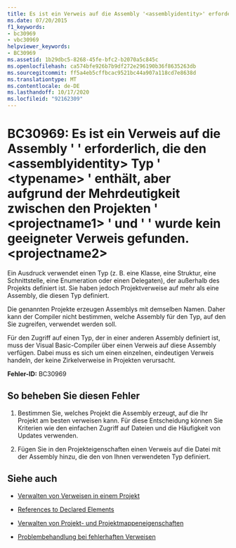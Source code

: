 ```yaml
---
title: Es ist ein Verweis auf die Assembly '<assemblyidentity>' erforderlich, die den Typ '<typename>' enthält, aber aufgrund der Mehrdeutigkeit der Projekte '<projectname1>' und '<projectname2>' wurde kein geeigneter Verweis gefunden
ms.date: 07/20/2015
f1_keywords:
- bc30969
- vbc30969
helpviewer_keywords:
- BC30969
ms.assetid: 1b29dbc5-8268-45fe-bfc2-b2070a5c845c
ms.openlocfilehash: ca574bfe926b7b9df272e296190b36f8635263db
ms.sourcegitcommit: ff5a4eb5cffbcac9521bc44a907a118cd7e8638d
ms.translationtype: MT
ms.contentlocale: de-DE
ms.lasthandoff: 10/17/2020
ms.locfileid: "92162309"
---
```

# <a name="bc30969-reference-required-to-assembly-assemblyidentity-containing-type-typename-but-a-suitable-reference-could-not-be-found-due-to-ambiguity-between-projects-projectname1-and-projectname2"></a>BC30969: Es ist ein Verweis auf die Assembly ' ' erforderlich, die den \<assemblyidentity> Typ ' \<typename> ' enthält, aber aufgrund der Mehrdeutigkeit zwischen den Projekten ' \<projectname1> ' und ' ' wurde kein geeigneter Verweis gefunden. \<projectname2>

Ein Ausdruck verwendet einen Typ (z. B. eine Klasse, eine Struktur, eine Schnittstelle, eine Enumeration oder einen Delegaten), der außerhalb des Projekts definiert ist. Sie haben jedoch Projektverweise auf mehr als eine Assembly, die diesen Typ definiert.

 Die genannten Projekte erzeugen Assemblys mit demselben Namen. Daher kann der Compiler nicht bestimmen, welche Assembly für den Typ, auf den Sie zugreifen, verwendet werden soll.

 Für den Zugriff auf einen Typ, der in einer anderen Assembly definiert ist, muss der Visual Basic-Compiler über einen Verweis auf diese Assembly verfügen. Dabei muss es sich um einen einzelnen, eindeutigen Verweis handeln, der keine Zirkelverweise in Projekten verursacht.

 **Fehler-ID:** BC30969

## <a name="to-correct-this-error"></a>So beheben Sie diesen Fehler

1. Bestimmen Sie, welches Projekt die Assembly erzeugt, auf die Ihr Projekt am besten verweisen kann. Für diese Entscheidung können Sie Kriterien wie den einfachen Zugriff auf Dateien und die Häufigkeit von Updates verwenden.

2. Fügen Sie in den Projekteigenschaften einen Verweis auf die Datei mit der Assembly hinzu, die den von Ihnen verwendeten Typ definiert.

## <a name="see-also"></a>Siehe auch

- [Verwalten von Verweisen in einem Projekt](/visualstudio/ide/managing-references-in-a-project)
- [References to Declared Elements](../../programming-guide/language-features/declared-elements/references-to-declared-elements.md)

- [Verwalten von Projekt- und Projektmappeneigenschaften](/visualstudio/ide/managing-project-and-solution-properties)
- [Problembehandlung bei fehlerhaften Verweisen](/visualstudio/ide/troubleshooting-broken-references)
